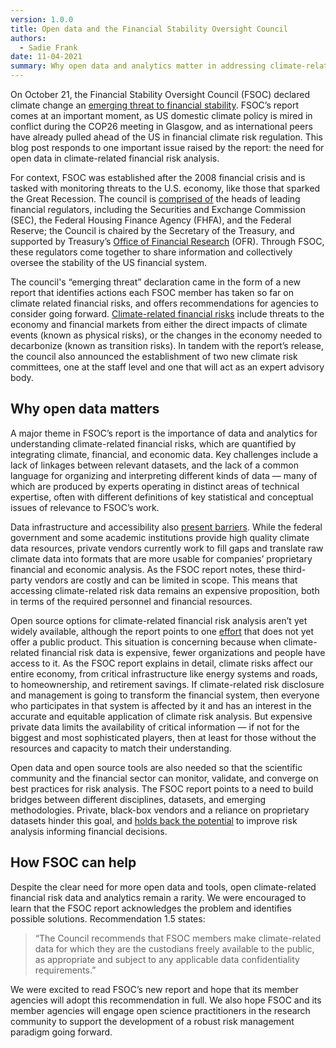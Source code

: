 ```yaml
---
version: 1.0.0
title: Open data and the Financial Stability Oversight Council
authors:
  - Sadie Frank
date: 11-04-2021
summary: Why open data and analytics matter in addressing climate-related financial risk.
---
```


On October 21, the Financial Stability Oversight Council (FSOC) declared climate change an [emerging threat to financial stability](https://home.treasury.gov/news/press-releases/jy0426). FSOC’s report comes at an important moment, as US domestic climate policy is mired in conflict during the COP26 meeting in Glasgow, and as international peers have already pulled ahead of the US in financial climate risk regulation. This blog post responds to one important issue raised by the report: the need for open data in climate-related financial risk analysis.

For context, FSOC was established after the 2008 financial crisis and is tasked with monitoring threats to the U.S. economy, like those that sparked the Great Recession. The council is [comprised of](https://home.treasury.gov/policy-issues/financial-markets-financial-institutions-and-fiscal-service/fsoc/about-fsoc) the heads of leading financial regulators, including the Securities and Exchange Commission (SEC), the Federal Housing Finance Agency (FHFA), and the Federal Reserve; the Council is chaired by the Secretary of the Treasury, and supported by Treasury’s [Office of Financial Research](https://www.financialresearch.gov/) (OFR). Through FSOC, these regulators come together to share information and collectively oversee the stability of the US financial system.

The council's “emerging threat” declaration came in the form of a new report that identifies actions each FSOC member has taken so far on climate related financial risks, and offers recommendations for agencies to consider going forward. [Climate-related financial risks](https://carbonplan.org/research/climate-financial-risks) include threats to the economy and financial markets from either the direct impacts of climate events (known as physical risks), or the changes in the economy needed to decarbonize (known as transition risks). In tandem with the report’s release, the council also announced the establishment of two new climate risk committees, one at the staff level and one that will act as an expert advisory body.

## Why open data matters

A major theme in FSOC’s report is the importance of data and analytics for understanding climate-related financial risks, which are quantified by integrating climate, financial, and economic data. Key challenges include a lack of linkages between relevant datasets, and the lack of a common language for organizing and interpreting different kinds of data — many of which are produced by experts operating in distinct areas of technical expertise, often with different definitions of key statistical and conceptual issues of relevance to FSOC’s work.

Data infrastructure and accessibility also [present barriers](https://medium.com/pangeo/closed-platforms-vs-open-architectures-for-cloud-native-earth-system-analytics-1ad88708ebb6). While the federal government and some academic institutions provide high quality climate data resources, private vendors currently work to fill gaps and translate raw climate data into formats that are more usable for companies’ proprietary financial and economic analysis. As the FSOC report notes, these third-party vendors are costly and can be limited in scope. This means that accessing climate-related risk data remains an expensive proposition, both in terms of the required personnel and financial resources.

Open source options for climate-related financial risk analysis aren’t yet widely available, although the report points to one [effort](https://www.os-climate.org/) that does not yet offer a public product. This situation is concerning because when climate-related financial risk data is expensive, fewer organizations and people have access to it. As the FSOC report explains in detail, climate risks affect our entire economy, from critical infrastructure like energy systems and roads, to homeownership, and retirement savings. If climate-related risk disclosure and management is going to transform the financial system, then everyone who participates in that system is affected by it and has an interest in the accurate and equitable application of climate risk analysis. But expensive private data limits the availability of critical information — if not for the biggest and most sophisticated players, then at least for those without the resources and capacity to match their understanding.

Open data and open source tools are also needed so that the scientific community and the financial sector can monitor, validate, and converge on best practices for risk analysis. The FSOC report points to a need to build bridges between different disciplines, datasets, and emerging methodologies. Private, black-box vendors and a reliance on proprietary datasets hinder this goal, and [holds back the potential](https://doi.org/10.1038/s41558-020-00984-6) to improve risk analysis informing financial decisions.

## How FSOC can help

Despite the clear need for more open data and tools, open climate-related financial risk data and analytics remain a rarity. We were encouraged to learn that the FSOC report acknowledges the problem and identifies possible solutions. Recommendation 1.5 states:

> “​​The Council recommends that FSOC members make climate-related data for which they are the custodians freely available to the public, as appropriate and subject to any applicable data confidentiality requirements.”

We were excited to read FSOC’s new report and hope that its member agencies will adopt this recommendation in full. We also hope FSOC and its member agencies will engage open science practitioners in the research community to support the development of a robust risk management paradigm going forward.
